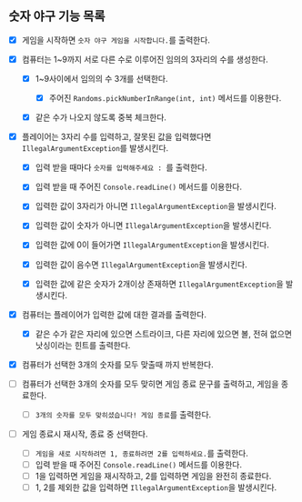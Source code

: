 ## 숫자 야구 기능 목록

- [x] 게임을 시작하면 ```숫자 야구 게임을 시작합니다.```를 출력한다.
  

- [x] 컴퓨터는 1~9까지 서로 다른 수로 이루어진 임의의 3자리의 수를 생성한다.
  - [x] 1~9사이에서 임의의 수 3개를 선택한다.
    - [x] 주어진 ```Randoms.pickNumberInRange(int, int)``` 메서드를 이용한다.
  - [x] 같은 수가 나오지 않도록 중복 체크한다.
  

- [x] 플레이어는 3자리 수를 입력하고, 잘못된 값을 입력했다면 ```IllegalArgumentException```를 발생시킨다.
  - [x] 입력 받을 때마다 ```숫자를 입력해주세요 : ```를 출력한다.
  - [x] 입력 받을 때 주어진 ```Console.readLine()``` 메서드를 이용한다.
  - [x] 입력한 값이 3자리가 아니면 ```IllegalArgumentException```을 발생시킨다.
  - [x] 입력한 값이 숫자가 아니면 ```IllegalArgumentException```을 발생시킨다.
  - [x] 입력한 값에 0이 들어가면 ```IllegalArgumentException```을 발생시킨다.
  - [x] 입력한 값이 음수면 ```IllegalArgumentException```을 발생시킨다.
  - [x] 입력한 값에 같은 숫자가 2개이상 존재하면 ```IllegalArgumentException```을 발생시킨다.
    

- [x] 컴퓨터는 플레이어가 입력한 값에 대한 결과를 출력한다.
  - [x] 같은 수가 같은 자리에 있으면 스트라이크, 다른 자리에 있으면 볼, 전혀 없으면 낫싱이라는 힌트를 출력한다.


- [x] 컴퓨터가 선택한 3개의 숫자를 모두 맞출때 까지 반복한다.


- [ ] 컴퓨터가 선택한 3개의 숫자를 모두 맞히면 게임 종료 문구를 출력하고, 게임을 종료한다.
  - [ ] ```3개의 숫자를 모두 맞히셨습니다! 게임 종료```를 출력한다.


- [ ] 게임 종료시 재시작, 종료 중 선택한다.
  - [ ] ```게임을 새로 시작하려면 1, 종료하려면 2를 입력하세요.```를 출력한다.
  - [ ] 입력 받을 때 주어진 ```Console.readLine()``` 메서드를 이용한다.
  - [ ] 1을 입력하면 게임을 재시작하고, 2를 입력하면 게임을 완전히 종료한다.
  - [ ] 1, 2를 제외한 값을 입력하면 ```IllegalArgumentException```을 발생시킨다.
